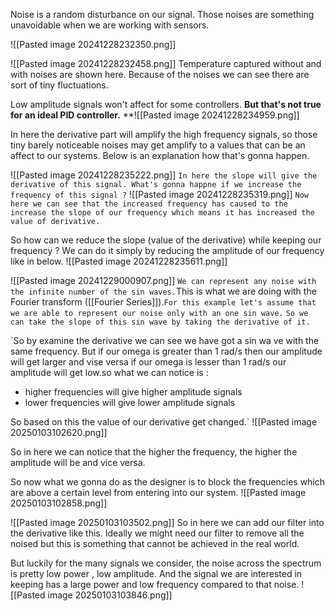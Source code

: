 Noise is a random disturbance on our signal. Those noises are something unavoidable when we are working with sensors.

![[Pasted image 20241228232350.png]]

![[Pasted image 20241228232458.png]]
Temperature captured without and with noises are shown here. Because of the noises we can see there are sort of tiny fluctuations.

Low amplitude signals won't affect for some controllers. **But that's not true for an ideal PID controller.**
**![[Pasted image 20241228234959.png]]

In here the derivative part will amplify the high frequency signals, so those tiny barely noticeable noises may get amplify to a values that can be an affect to our systems. Below is an explanation how that's gonna happen.

![[Pasted image 20241228235222.png]]
`In here the slope will give the derivative of this signal. What's gonna happne if we increase the frequency of this signal ?`
![[Pasted image 20241228235319.png]]
`Now here we can see that the increased frequency has caused to the increase the slope of our frequency which means it has increased the value of derivative.`

So how can we reduce the slope (value of the derivative) while keeping our frequency ? We can do it simply by reducing the amplitude of our frequency like in below.
![[Pasted image 20241228235611.png]]

 ![[Pasted image 20241229000907.png]]
 `We can represent any noise with the infinite number of the sin waves.`This is what we are doing with the Fourier transform ([[Fourier Series]]).`For this example let's assume that we are able to represent our noise only with an one sin wave.`
`So we can take the slope of this sin wave by taking the derivative of it.`

`So by examine the derivative we can see we have got a sin wa ve with the same frequency. But if our omega is greater than 1 rad/s then our amplitude will get larger and vise versa if our omega is lesser than 1 rad/s our amplitude will get low.so what we can notice is :

- higher frequencies will give higher amplitude signals 
- lower frequencies will give lower amplitude signals

So based on this the value of our derivative get changed.`
 ![[Pasted image 20250103102620.png]]

 So in here we can notice that the higher the frequency, the higher the amplitude will be  and vice versa.

So now what we gonna do as the designer is to block the frequencies which are above a certain level from entering into our system.
![[Pasted image 20250103102858.png]]


![[Pasted image 20250103103502.png]]
So in here we can add our filter into the derivative like this. Ideally we might need our filter to remove all the noised but this is something that cannot be achieved in the real world.

But luckily for the many signals we consider, the noise across the spectrum is pretty low power , low amplitude. And the signal we are interested in keeping has a large power and low frequency compared to that noise.
![[Pasted image 20250103103846.png]]

